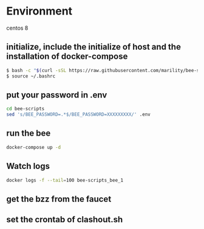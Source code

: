 # Environment

centos 8

## initialize, include the initialize of host and the installation of docker-compose

```bash
$ bash -c "$(curl -sSL https://raw.githubusercontent.com/marility/bee-scripts/master/init.sh)"
$ source ~/.bashrc
```

## put your password in .env

```bash
cd bee-scripts
sed 's/BEE_PASSWORD=.*$/BEE_PASSWORD=XXXXXXXXX/' .env
```

## run the bee

```bash
docker-compose up -d
```

## Watch logs

```bash
docker logs -f --tail=100 bee-scripts_bee_1
```

## get the bzz from the faucet


## set the crontab of clashout.sh
